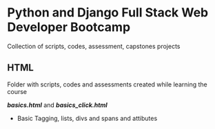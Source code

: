 # Python and Django Full Stack Web Developer Bootcamp

Collection of scripts, codes, assessment, capstones projects

## HTML

Folder with scripts, codes and assessments created while learning the course

**_basics.html_** and **_basics_click.html_**

- Basic Tagging, lists, divs and spans and attibutes
